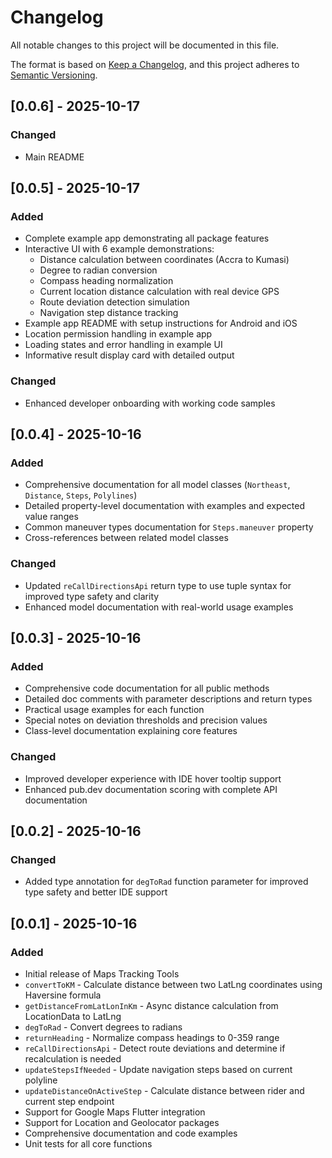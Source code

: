 # Changelog

All notable changes to this project will be documented in this file.

The format is based on [Keep a Changelog](https://keepachangelog.com/en/1.0.0/),
and this project adheres to [Semantic Versioning](https://semver.org/spec/v2.0.0.html).

## [0.0.6] - 2025-10-17

### Changed
- Main README

## [0.0.5] - 2025-10-17

### Added
- Complete example app demonstrating all package features
- Interactive UI with 6 example demonstrations:
    - Distance calculation between coordinates (Accra to Kumasi)
    - Degree to radian conversion
    - Compass heading normalization
    - Current location distance calculation with real device GPS
    - Route deviation detection simulation
    - Navigation step distance tracking
- Example app README with setup instructions for Android and iOS
- Location permission handling in example app
- Loading states and error handling in example UI
- Informative result display card with detailed output

### Changed
- Enhanced developer onboarding with working code samples

## [0.0.4] - 2025-10-16

### Added
- Comprehensive documentation for all model classes (`Northeast`, `Distance`, `Steps`, `Polylines`)
- Detailed property-level documentation with examples and expected value ranges
- Common maneuver types documentation for `Steps.maneuver` property
- Cross-references between related model classes

### Changed
- Updated `reCallDirectionsApi` return type to use tuple syntax for improved type safety and clarity
- Enhanced model documentation with real-world usage examples

## [0.0.3] - 2025-10-16

### Added
- Comprehensive code documentation for all public methods
- Detailed doc comments with parameter descriptions and return types
- Practical usage examples for each function
- Special notes on deviation thresholds and precision values
- Class-level documentation explaining core features

### Changed
- Improved developer experience with IDE hover tooltip support
- Enhanced pub.dev documentation scoring with complete API documentation

## [0.0.2] - 2025-10-16

### Changed
- Added type annotation for `degToRad` function parameter for improved type safety and better IDE support

## [0.0.1] - 2025-10-16

### Added
- Initial release of Maps Tracking Tools
- `convertToKM` - Calculate distance between two LatLng coordinates using Haversine formula
- `getDistanceFromLatLonInKm` - Async distance calculation from LocationData to LatLng
- `degToRad` - Convert degrees to radians
- `returnHeading` - Normalize compass headings to 0-359 range
- `reCallDirectionsApi` - Detect route deviations and determine if recalculation is needed
- `updateStepsIfNeeded` - Update navigation steps based on current polyline
- `updateDistanceOnActiveStep` - Calculate distance between rider and current step endpoint
- Support for Google Maps Flutter integration
- Support for Location and Geolocator packages
- Comprehensive documentation and code examples
- Unit tests for all core functions
